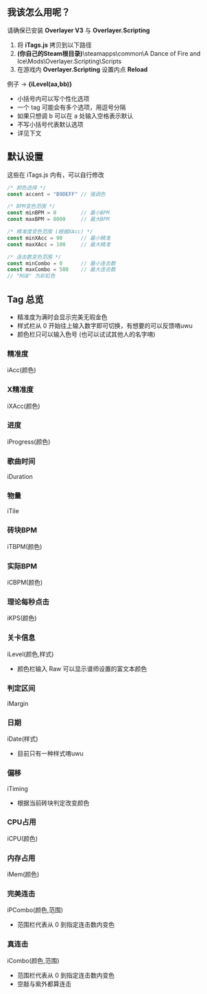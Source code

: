 ## 我该怎么用呢？

请确保已安装  **Overlayer V3**  与  **Overlayer.Scripting** 

1) 将  **iTags.js**  拷贝到以下路径
2) **(你自己的Steam根目录)**\steamapps\common\A Dance of Fire and Ice\Mods\Overlayer.Scripting\Scripts
3) 在游戏内  **Overlayer.Scripting**  设置内点  **Reload** 

例子 ->  **{iLevel(aa,bb)}**
- 小括号内可以写个性化选项
- 一个 tag 可能会有多个选项，用逗号分隔
- 如果只想调 b 可以在 a 处输入空格表示默认
- 不写小括号代表默认选项
- 详见下文

## 默认设置

这些在 iTags.js 内有，可以自行修改

```javascript
/* 颜色选择 */
const accent = "B9DEFF" // 强调色

/* BPM变色范围 */
const minBPM = 0        // 最小BPM
const maxBPM = 8000     // 最大BPM

/* 精准度变色范围 (根据XAcc) */
const minXAcc = 90      // 最小精准
const maxXAcc = 100     // 最大精准

/* 连击数变色范围 */
const minCombo = 0      // 最小连击数
const maxCombo = 500    // 最大连击数
// "RGB" 为彩虹色
```

## Tag 总览
- 精准度为满时会显示完美无瑕金色
- 样式栏从 0 开始往上输入数字即可切换，有想要的可以反馈唷uwu
- 颜色栏只可以输入色号 (也可以试试其他人的名字唷)

### 精准度
iAcc(颜色)

### X精准度
iXAcc(颜色)

### 进度 
iProgress(颜色)

### 歌曲时间
iDuration

### 物量
iTile

### 砖块BPM
iTBPM(颜色)

### 实际BPM
iCBPM(颜色)

### 理论每秒点击
iKPS(颜色)

### 关卡信息
iLevel(颜色,样式)
- 颜色栏输入 Raw 可以显示谱师设置的富文本颜色

### 判定区间
iMargin

### 日期
iDate(样式)
- 目前只有一种样式唷uwu

### 偏移
iTiming
- 根据当前砖块判定改变颜色

### CPU占用
iCPU(颜色)

### 内存占用
iMem(颜色)

### 完美连击
iPCombo(颜色,范围)
- 范围栏代表从 0 到指定连击数内变色

### 真连击
iCombo(颜色,范围)
- 范围栏代表从 0 到指定连击数内变色
- 空敲与紫外都算连击
